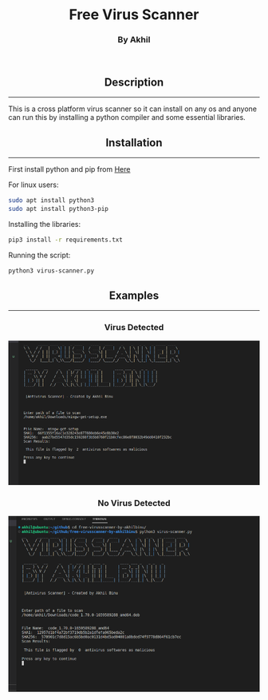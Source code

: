 <h1 align="center">Free Virus Scanner</h1>
<h3 align="center"> By Akhil</h3>

<br>

<h2 align="center">Description</h2>
<hr>
This is a cross platform virus scanner so it can install on any os and anyone can run this by installing a python compiler and some essential libraries. 

<br>
 
<h2 align="center">Installation</h2>
<hr>

First install python and pip from [Here](https://www.python.org/)

For linux users:
```sh
sudo apt install python3
sudo apt install python3-pip
```

Installing the libraries:
```sh
pip3 install -r requirements.txt
```

Running the script:
```sh
python3 virus-scanner.py
```


<h2 align="center">Examples</h2>
<hr>
<h3 align="center">Virus Detected</h3>
<img src="results screenshot/detected.png">

<h3 align="center">No Virus Detected</h3>
<img src="results screenshot/not detected.png">